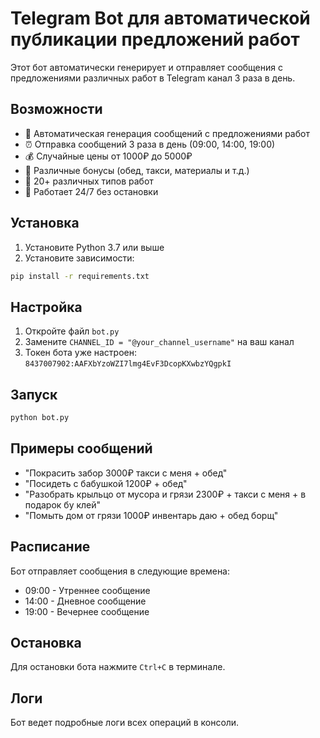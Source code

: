 # Telegram Bot для автоматической публикации предложений работ

Этот бот автоматически генерирует и отправляет сообщения с предложениями различных работ в Telegram канал 3 раза в день.

## Возможности

- 🤖 Автоматическая генерация сообщений с предложениями работ
- ⏰ Отправка сообщений 3 раза в день (09:00, 14:00, 19:00)
- 💰 Случайные цены от 1000₽ до 5000₽
- 🎁 Различные бонусы (обед, такси, материалы и т.д.)
- 📝 20+ различных типов работ
- 🔄 Работает 24/7 без остановки

## Установка

1. Установите Python 3.7 или выше
2. Установите зависимости:
```bash
pip install -r requirements.txt
```

## Настройка

1. Откройте файл `bot.py`
2. Замените `CHANNEL_ID = "@your_channel_username"` на ваш канал
3. Токен бота уже настроен: `8437007902:AAFXbYzoWZI7lmg4EvF3DcopKXwbzYQgpkI`

## Запуск

```bash
python bot.py
```

## Примеры сообщений

- "Покрасить забор 3000₽ такси с меня + обед"
- "Посидеть с бабушкой 1200₽ + обед"
- "Разобрать крыльцо от мусора и грязи 2300₽ + такси с меня + в подарок бу клей"
- "Помыть дом от грязи 1000₽ инвентарь даю + обед борщ"

## Расписание

Бот отправляет сообщения в следующие времена:
- 09:00 - Утреннее сообщение
- 14:00 - Дневное сообщение  
- 19:00 - Вечернее сообщение

## Остановка

Для остановки бота нажмите `Ctrl+C` в терминале.

## Логи

Бот ведет подробные логи всех операций в консоли.
